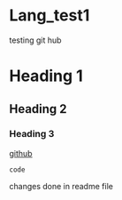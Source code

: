 # Lang_test1
testing git hub
# Heading 1
## Heading 2
### Heading 3
[github](https://github.com/)
`````
code
``````
changes done in readme file
